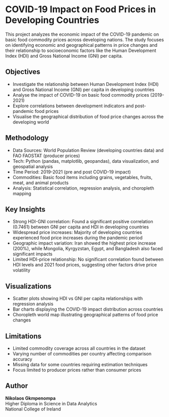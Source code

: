 # COVID-19 Impact on Food Prices in Developing Countries

This project analyzes the economic impact of the COVID-19 pandemic on basic food commodity prices across developing nations. The study focuses on identifying economic and geographical patterns in price changes and their relationship to socioeconomic factors like the Human Development Index (HDI) and Gross National Income (GNI) per capita.

## Objectives

- Investigate the relationship between Human Development Index (HDI) and Gross National Income (GNI) per capita in developing countries
- Analyse the impact of COVID-19 on basic food commodity prices (2019-2021)
- Explore correlations between development indicators and post-pandemic food prices
- Visualise the geographical distribution of food price changes across the developing world

## Methodology

- Data Sources: World Population Review (developing countries data) and FAO FAOSTAT (producer prices)
- Tech: Python (pandas, matplotlib, geopandas), data visualization, and geospatial analysis
- Time Period: 2019-2021 (pre and post COVID-19 impact)
- Commodities: Basic food items including grains, vegetables, fruits, meat, and animal products
- Analysis: Statistical correlation, regression analysis, and choropleth mapping

## Key Insights

- Strong HDI-GNI correlation: Found a significant positive correlation (0.7461) between GNI per capita and HDI in developing countries
- Widespread price increases: Majority of developing countries experienced food price increases during the pandemic period
- Geographic impact variation: Iran showed the highest price increase (200%), while Mongolia, Kyrgyzstan, Egypt, and Bangladesh also faced significant impacts
- Limited HDI-price relationship: No significant correlation found between HDI levels and 2021 food prices, suggesting other factors drive price volatility

## Visualizations

- Scatter plots showing HDI vs GNI per capita relationships with regression analysis
- Bar charts displaying the COVID-19 impact distribution across countries
- Choropleth world map illustrating geographical patterns of food price changes

## Limitations

- Limited commodity coverage across all countries in the dataset
- Varying number of commodities per country affecting comparison accuracy
- Missing data for some countries requiring estimation techniques
- Focus limited to producer prices rather than consumer prices

## Author

**Nikolaos Gkmpenompa**  
Higher Diploma in Science in Data Analytics  
National College of Ireland  

